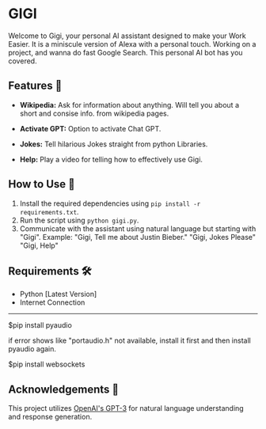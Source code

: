 # GIGI 

Welcome to Gigi, your personal AI assistant designed to make your Work Easier. It is a miniscule version of Alexa with a personal touch. Working on a project, and wanna do fast Google Search. This personal AI bot has you covered.

## Features 🚀

- **Wikipedia:** Ask for information about anything. Will tell you about a short and consise info. from wikipedia pages.

- **Activate GPT:** Option to activate Chat GPT.

- **Jokes:** Tell hilarious Jokes straight from python Libraries.

- **Help:** Play a video for telling how to effectively use Gigi.
  
## How to Use 🤖

1. Install the required dependencies using `pip install -r requirements.txt`.
2. Run the script using `python gigi.py`.
3. Communicate with the assistant using natural language but starting with "Gigi". Example:
          "Gigi, Tell me about Justin Bieber."
          "Gigi, Jokes Please"
          "Gigi, Help"
           

## Requirements 🛠️

- Python [Latest Version]
- Internet Connection

---


$pip install pyaudio

if error shows like "portaudio.h" not available, install it first and then install pyaudio again.

$pip install websockets

## Acknowledgements 🙌
This project utilizes [OpenAI's GPT-3](https://www.openai.com/gpt-3/) for natural language understanding and response generation.








